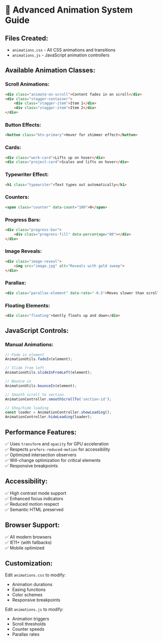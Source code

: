 
# 🎨 Advanced Animation System Guide

## Files Created:
- `animations.css` - All CSS animations and transitions
- `animations.js` - JavaScript animation controllers

## Available Animation Classes:

### Scroll Animations:
```html
<div class="animate-on-scroll">Content fades in on scroll</div>
<div class="stagger-container">
    <div class="stagger-item">Item 1</div>
    <div class="stagger-item">Item 2</div>
</div>
```

### Button Effects:
```html
<button class="btn-primary">Hover for shimmer effect</button>
```

### Cards:
```html
<div class="work-card">Lifts up on hover</div>
<div class="project-card">Scales and lifts on hover</div>
```

### Typewriter Effect:
```html
<h1 class="typewriter">Text types out automatically</h1>
```

### Counters:
```html
<span class="counter" data-count="100">0</span>
```

### Progress Bars:
```html
<div class="progress-bar">
    <div class="progress-fill" data-percentage="80"></div>
</div>
```

### Image Reveals:
```html
<div class="image-reveal">
    <img src="image.jpg" alt="Reveals with gold sweep">
</div>
```

### Parallax:
```html
<div class="parallax-element" data-rate="-0.5">Moves slower than scroll</div>
```

### Floating Elements:
```html
<div class="floating">Gently floats up and down</div>
```

## JavaScript Controls:

### Manual Animations:
```javascript
// Fade in element
AnimationUtils.fadeIn(element);

// Slide from left
AnimationUtils.slideInFromLeft(element);

// Bounce in
AnimationUtils.bounceIn(element);

// Smooth scroll to section
AnimationController.smoothScrollTo('section-id');

// Show/hide loading
const loader = AnimationController.showLoading();
AnimationController.hideLoading(loader);
```

## Performance Features:
✅ Uses `transform` and `opacity` for GPU acceleration  
✅ Respects `prefers-reduced-motion` for accessibility  
✅ Optimized intersection observers  
✅ Will-change optimization for critical elements  
✅ Responsive breakpoints  

## Accessibility:
✅ High contrast mode support  
✅ Enhanced focus indicators  
✅ Reduced motion respect  
✅ Semantic HTML preserved  

## Browser Support:
✅ All modern browsers  
✅ IE11+ (with fallbacks)  
✅ Mobile optimized  

## Customization:
Edit `animations.css` to modify:
- Animation durations
- Easing functions  
- Color schemes
- Responsive breakpoints

Edit `animations.js` to modify:
- Animation triggers
- Scroll thresholds
- Counter speeds
- Parallax rates
